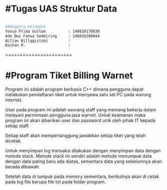 #Tugas UAS Struktur Data
=======================

```bash

##Anggota Kelompok 
Yosua Prima Gultom          : 140810170038
Ade Dwi Fatwa Sembiring     : 140810200044
ALfian Billqqistshi         : 
Raihan M.                   :
```



=======================

#Program Tiket Billing Warnet
=============================

Program ini adalah program berbasis C++ 
dimana pengguna dapat melakukan pendaftaran
tiket untuk menyewa satu set PC pada warung
internet. 

User pada program ini adalah seorang staff
yang memang bekerja dalam melayani permintaan
pengguna jasa warnet. Untuk keamanan maka
program ini akan diberikan user dan password
unik oleh pihak IT kepada setiap staff.

Setiap staff akan mempertanggung jawabkan
setiap tiket yang telah dicetak.

Untuk menyimpan log transaksi dilakukan dengan
menyimpan data dengan metode stack.
Metode stack ini sendiri adalah metode menumpuk
data dengan data paling baru ada diatas, sementara
data yang sebelumnya akan berada dibawah.

Setelah data di tumpuk pada memory sementara,
berikutnya akan di cetak pada log file berupa
file txt pada folder program.

